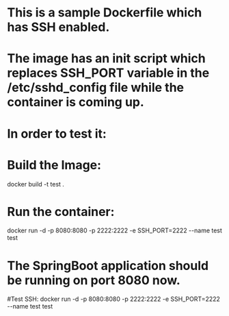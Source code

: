 # This is a sample Dockerfile which has SSH enabled. 
# The image has an init script which replaces SSH_PORT variable in the /etc/sshd_config file while the container is coming up. 
# In order to test it: 

# Build the Image: 
docker build -t test . 

# Run the container: 
docker run -d -p 8080:8080 -p 2222:2222 -e SSH_PORT=2222 --name test test

# The SpringBoot application should be running on port 8080 now. 

#Test SSH: 
docker run -d -p 8080:8080 -p 2222:2222 -e SSH_PORT=2222 --name test test